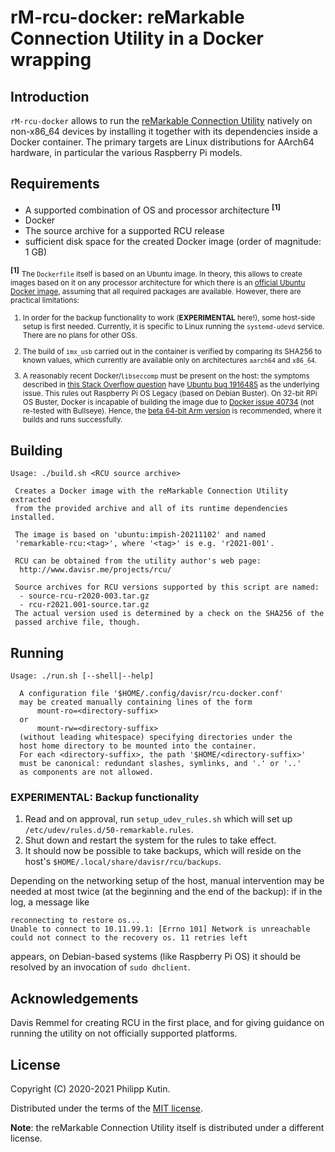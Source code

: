 
rM-rcu-docker: reMarkable Connection Utility in a Docker wrapping
=================================================================

Introduction
------------

[reMarkable Connection Utility]: http://www.davisr.me/projects/rcu/

`rM-rcu-docker` allows to run the [reMarkable Connection Utility] natively on non-x86_64
devices by installing it together with its dependencies inside a Docker container. The
primary targets are Linux distributions for AArch64 hardware, in particular the various
Raspberry Pi models.


Requirements
------------

[official Ubuntu Docker image]: https://hub.docker.com/_/ubuntu
[Docker issue 40734]: https://github.com/moby/moby/issues/40734
[this Stack Overflow question]: https://stackoverflow.com/questions/66319610/gpg-error-in-ubuntu-21-04-after-second-apt-get-update-during-docker-build
[Ubuntu bug 1916485]: https://bugs.launchpad.net/ubuntu/+source/libseccomp/+bug/1916485
[beta 64-bit Arm version]: https://downloads.raspberrypi.org/raspios_arm64/images/

* A supported combination of OS and processor architecture <sup>**[1]**</sup>
* Docker
* The source archive for a supported RCU release
* sufficient disk space for the created Docker image (order of magnitude: 1 GB)

<sup>**[1]**</sup> <small>The `Dockerfile` itself is based on an Ubuntu image. In theory,
this allows to create images based on it on any processor architecture for which there is an
[official Ubuntu Docker image], assuming that all required packages are available. However,
there are practical limitations:

1. In order for the backup functionality to work (**EXPERIMENTAL** here!), some host-side
   setup is first needed. Currently, it is specific to Linux running the `systemd-udevd`
   service. There are no plans for other OSs.

2. The build of `imx_usb` carried out in the container is verified by comparing its SHA256
   to known values, which currently are available only on architectures `aarch64` and
   `x86_64`.

3. A reasonably recent Docker/`libseccomp` must be present on the host: the symptoms
   described in [this Stack Overflow question] have [Ubuntu bug 1916485] as the underlying
   issue. This rules out Raspberry Pi OS Legacy (based on Debian Buster). On 32-bit RPi OS
   Buster, Docker is incapable of building the image due to [Docker issue 40734] (not
   re-tested with Bullseye). Hence, the [beta 64-bit Arm version] is recommended, where it
   builds and runs successfully.

</small>


Building
--------

~~~~~~~~~~
Usage: ./build.sh <RCU source archive>

 Creates a Docker image with the reMarkable Connection Utility extracted
 from the provided archive and all of its runtime dependencies installed.

 The image is based on 'ubuntu:impish-20211102' and named
 'remarkable-rcu:<tag>', where '<tag>' is e.g. 'r2021-001'.

 RCU can be obtained from the utility author's web page:
  http://www.davisr.me/projects/rcu/

 Source archives for RCU versions supported by this script are named:
  - source-rcu-r2020-003.tar.gz
  - rcu-r2021.001-source.tar.gz
 The actual version used is determined by a check on the SHA256 of the
 passed archive file, though.
~~~~~~~~~~


Running
-------

~~~~~~~~~~
Usage: ./run.sh [--shell|--help]

  A configuration file '$HOME/.config/davisr/rcu-docker.conf'
  may be created manually containing lines of the form
      mount-ro=<directory-suffix>
  or
      mount-rw=<directory-suffix>
  (without leading whitespace) specifying directories under the
  host home directory to be mounted into the container.
  For each <directory-suffix>, the path '$HOME/<directory-suffix>'
  must be canonical: redundant slashes, symlinks, and '.' or '..'
  as components are not allowed.
~~~~~~~~~~

### **EXPERIMENTAL**: Backup functionality

1. Read and on approval, run `setup_udev_rules.sh` which will set up
   `/etc/udev/rules.d/50-remarkable.rules`.
2. Shut down and restart the system for the rules to take effect.
3. It should now be possible to take backups, which will reside on the host's
   `$HOME/.local/share/davisr/rcu/backups`.

Depending on the networking setup of the host, manual intervention may be needed at most
twice (at the beginning and the end of the backup): if in the log, a message like

```
reconnecting to restore os...
Unable to connect to 10.11.99.1: [Errno 101] Network is unreachable
could not connect to the recovery os. 11 retries left
```

appears, on Debian-based systems (like Raspberry Pi OS) it should be resolved by an
invocation of `sudo dhclient`.


Acknowledgements
----------------

Davis Remmel for creating RCU in the first place, and for giving guidance on running the
utility on not officially supported platforms.


License
-------

Copyright (C) 2020-2021 Philipp Kutin.

Distributed under the terms of the [MIT license](LICENSE.MIT.txt).

**Note**: the reMarkable Connection Utility itself is distributed under a different license.
